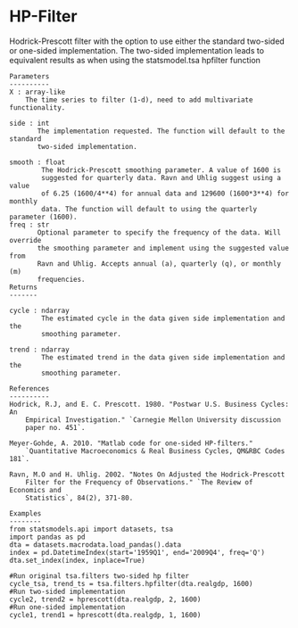 # HP-Filter
Hodrick-Prescott filter with the option to use either the standard two-sided 
    or one-sided implementation. The two-sided implementation leads to equivalent
    results as when using the statsmodel.tsa hpfilter function
    
    Parameters
    ----------
    X : array-like
        The time series to filter (1-d), need to add multivariate functionality.
        
    side : int
           The implementation requested. The function will default to the standard
           two-sided implementation.
           
    smooth : float 
            The Hodrick-Prescott smoothing parameter. A value of 1600 is
            suggested for quarterly data. Ravn and Uhlig suggest using a value
            of 6.25 (1600/4**4) for annual data and 129600 (1600*3**4) for monthly
            data. The function will default to using the quarterly parameter (1600).
    freq : str
           Optional parameter to specify the frequency of the data. Will override
           the smoothing parameter and implement using the suggested value from
           Ravn and Uhlig. Accepts annual (a), quarterly (q), or monthly (m)
           frequencies.
    Returns
    -------
    
    cycle : ndarray
            The estimated cycle in the data given side implementation and the 
            smoothing parameter.
            
    trend : ndarray
            The estimated trend in the data given side implementation and the 
            smoothing parameter.
    
    References
    ----------
    Hodrick, R.J, and E. C. Prescott. 1980. "Postwar U.S. Business Cycles: An
        Empirical Investigation." `Carnegie Mellon University discussion
        paper no. 451`.
        
    Meyer-Gohde, A. 2010. "Matlab code for one-sided HP-filters."
        `Quantitative Macroeconomics & Real Business Cycles, QM&RBC Codes 181`.
    
    Ravn, M.O and H. Uhlig. 2002. "Notes On Adjusted the Hodrick-Prescott
        Filter for the Frequency of Observations." `The Review of Economics and
        Statistics`, 84(2), 371-80.
    
    Examples
    --------
    from statsmodels.api import datasets, tsa
    import pandas as pd
    dta = datasets.macrodata.load_pandas().data
    index = pd.DatetimeIndex(start='1959Q1', end='2009Q4', freq='Q')
    dta.set_index(index, inplace=True)
    
    #Run original tsa.filters two-sided hp filter
    cycle_tsa, trend_ts = tsa.filters.hpfilter(dta.realgdp, 1600)
    #Run two-sided implementation
    cycle2, trend2 = hprescott(dta.realgdp, 2, 1600)
    #Run one-sided implementation
    cycle1, trend1 = hprescott(dta.realgdp, 1, 1600)
